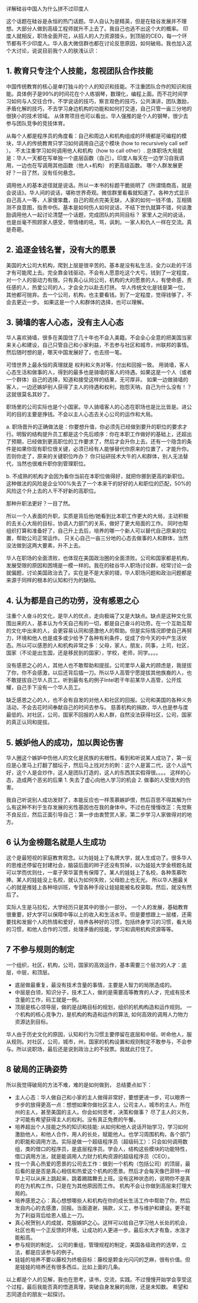 详解硅谷中国人为什么拼不过印度人

这个话题在硅谷是永恒的热门话题。华人自认为是精英，但是在硅谷发展并不理想。大部分人做到高级工程师就升不上去了。我自己也逃不出这个大的概率。 印度人就相反，职场全面开花，从招人的人力资源猎头，到顶层的CEO，每一个环节都有不少印度人。华人各大微信群也都在讨论反思原因，如何破局。我也加入这个大讨论，说说目前我个人的肤浅认识：
 
## 1. 教育只专注个人技能，忽视团队合作技能

中国传统教育的核心是单打独斗的个人的知识和技能。不注重团队合作的知识和技能。具体例子是99%的时间花在个人练钢琴，数理化，编程上面。而不花时间学习如何与人交往合作，不学说话的技巧，察言观色的技巧，公共演讲，团队激励，矛盾化解的技巧，不去学习身边机构的功能和如何打交道，自己只管一亩三分地的很狭小的技术领域。 从体育项目也可以看出，华人强推的是个人的钢琴，很少去参与团队竞争的竞技体育。

从每个人都是程序员的角度看：自己和周边人和机构组成的环境都是可编程的模块，华人的传统教育只学习如何调用自己这个模块 (how to recursively call self ）。 不太注重学习如何调用他人和机构（how to call other）. 总体职场大局就是：华人一天都在写单独一个底层函数（自己）。印度人每天在一边学习自我调用，一边也在写调用其他函数（他人+机构） 的更高级函数。 哪个人群发展更好？一目了然，没有任何悬念。

调用他人的基本途径就是说话。所以一本书的标题干脆挑明了《所谓情商高，就是会说话》。华人间的说话，堪称世界奇观。微信群里看看就知道了。各种方式显示自己高人一等，人家傻笨蠢，自己的观点完美无缺，人家的如何一钱不值，互相猜测不良意图，指责中伤。基本是如何伤人如何说话，不结下世仇就算不错，何谈激励调用他人一起讨论清楚一个话题，完成团队的共同目标？ 家里人之间的说话，也是丝毫不照顾家人感受，带情绪的吼，骂，讽刺。一家人和仇人一样在交流。真是奇葩。

## 2. 追逐金钱名誉，没有大的愿景

美国的大公司大机构，爬到上层是很辛苦的。基本是没有私生活，全力以赴的干活才有可能爬上去。完全靠金钱驱动，不会有人愿意吃这个大亏。钱到了一定程度，对一个人的驱动力有限。只有真心认同公司，机构的大的愿景的人，有使命感，责任感的人，热爱公司的人，才会全力以赴去打拼。 华人传统文化是钱是第一位，其他都可抛弃。去一个公司，机构，也主要看钱。到了一定程度，觉得钱够了，不会去更近一步。 如果这是一个人和群体的选择，也可以理解。

## 3. 骑墙的客人心态，没有主人心态

华人喜欢骑墙，很多在美国住了几十年也不会入美籍。不会全心全意的把美国当家来关心和建设，自己只管自己和小家利益，不去参与社区和城市，州联邦的事情。然后随时想的是，哪天中国发展好了，也去捞一笔。

可惜世界上最永恒的真理就是 权利和义务对等，付出和回报一致。 用骑墙，客人心态生活和做事的人，得到的最多也是骑墙的客人的待遇。如果这是一个人（或者一个群体）自己的选择，知道和接受这样的结果，无可厚非。 如果一边做骑墙的客人，一边还嫉妒别人获得了主人的待遇和权利，抱怨天呐，自己为什么没有！？ 这就很莫名其妙了。

职场里的公司实际也是个小国家。华人骑墙客人的心态在职场也是比比皆是。进公司的目的主要是挣钱。不会以主人心态去关心公司的运作和大局。 

a. 职场晋升的正确做法是：你要想升值，你必须先已经做到要升的职位的要求才行。明智的结构提升员工都是这个先后顺序：你在本职工作做好的基础上，还超出了预期，已经做到更高职位的工作要求了，然后才会升你上去。还有一个隐含的条件是如果你现有职位很关键，必须已经有人能够替代你原来的位置了，才能升你。否则你走了，原来的关键职位咋办？ 你只钻研技术大牛的人和群体，别人无法替代，当然也很难升职你到管理职位。

b. 不成熟的机构才会因为看你当前在本职位做得好，就把你挪到更高的新职位。这种做法的风险是企业100%失去了一个本来干的好好的人和职位的匹配，50%的风险这个升上去的人干不好新的高职位。

那种升职法更好？一目了然。

所以一个人表面的升职，实质是背后他/她看到比本职工作更大的大局，主动积极的去关心大局的目标，协调人力部门的关系，做好了更大局面的工作。 同时也帮组织打算和准备好了，自己升上去后，培养的哪一个新人可以替代自己原来的位置，帮助公司正常运作。 只关心自己一亩三分地的心态去做事的人和群体，当然没法做到这两大要素，升不上去。

华人在职场的全面溃败，也体现在美国政治圈的全面溃败。公司和国家都是机构，发展受限的原因和困境是一模一样的。我在的硅谷华人职场讨论群，经常讨论一会就偏题，讨论美国政治去了。实在是不是大家的错，华人职场问题和政治问题都是来源于同样的根本的认知和行为的缺陷。

## 4. 认为都是自己的功劳，没有感恩之心

注重个人奋斗的文化，是华人的优点，走向极端了又是大缺点。缺点是这种文化氛围出来的人，基本认为今天自己有的一切，都是自己奋斗的功劳。在一个互助互帮的文化中出来的人，会更容易认同和感激他人的帮助。但是实际情况即使自己再努力，环境和他人也是或多或少给予了各种有利条件，促成了你今天的中产生活状态。所以可以感恩的人和机构非常之多：父母，家人，朋友，同事，上司，社区，国家（不论是出生国，还是移民到的国家），学校，老师，同学。。。。

没有感恩之心的人，其他人也不敢帮助和提拔。公司里华人最大的顾虑是，我提拔了你，你不会感激，以后还背后插一刀。所以华人高管宁愿提拔其他族裔的人，也不敢提拔自己华人员工。听到最有名的例子Intel若干年前某华人高管，公开炫耀，自己手下没有一个华人员工。

缺乏感恩之心的人，也不会有自发的对他人和社区的回报。公司和美国的各种义务活动，不会去花时间奉献自己的时间去参与。 慈善机构的捐款，华人也是参与度最低的。对社区，公司，国家不回报的人和人群，自然没法获得社区，公司，国家的真正认同和提拔。


## 5. 嫉妒他人的成功，加以舆论伤害

华人圈这个嫉妒中伤他人的文化是民族的劣根性。看到和听说某人成功了，第一反应是心里马上打翻了醋坛子，然后马上找对方的刺：这个人是富二代，这个人运气好，这个人是会炒作，这人是团队打造的，这人的东西其实假得很。。。。  这样的心态，造成两个恶劣的后果 1. 失去了虚心向他人学习的机会 2. 做事的人受很大的伤害。

我自己听说别人成功发财了，本能反应也一样羡慕嫉妒恨，然后百思不得其解为什么有这种不利于生存发展的劣性基因也在我的身体中。不过也在慢慢改正：先觉察不良反应，然后正面引导自己：第一步由衷赞赏人家，第二步学习人家做得对的地方。 

## 6 认为金榜题名就是人生成功

这个是最短视的家庭教育观念。以为娃娃上了名牌大学，就人生成功了。很多华人的思维还停留在封建社会，脑袋后面的辫子还没有剪掉，以为娃娃大学金榜题名就可以学而优则仕，一辈子荣华富贵有保障了。某人的娃娃上了名校，各种羡慕吹捧。某人的娃娃没上名校，就认为如何失败，父母脸上也无光。 所以华人圈最关心的就是推娃上各种培训班，专营各种手段让娃娃能被名校录取。然后，就没有然后了。 

实际人生是马拉松，大学经历只是其中的很小一部分。 一个人的发展，基础教育很重要，好大学可以保障中等以上的收入和生活水平。但是要想跟上一层楼，还需要找和发掘个人的热情和爱好，培养各种好的习惯，包括终身学习的习惯，看大局的习惯，和他人合作的习惯，处理矛盾的技能，学习和调用机构资源等等。

## 7 不参与规则的制定

一个组织，社区，机构，公司，国家的高效运作，基本需要三个层次的人才：底层，中层，和顶层。 
* 底层做最重复，最没有技术含量的事情，主要是人智力的局限造成的。 
* 中层是白领，知识分子，技术工人，做的是需要高等教育的人才，完成有技术含量的工作，码工就是一例。 
* 顶层是核心领导层，做的是战略目标的规划，组织的机构构造和运作规则。 一个机构的核心竞争力，是机构的构造和运作的算法, 如何高效的调用人力物力资源达到目标。

华人由于历史文化的原因，认知和行为习惯主要停留在底层和中层。听命他人，服从规则。对社区，公司，城市，州，国家的机构设置和规则制定不敢参与，不会参与。所以说职场，最后还是说到政治上的不投票。我就此打住了。 

## 8 破局的正确姿势

所以我觉得破局的方法不难，难的是如何做到， 总结要点如下：
* 主人心态：华人做自己和小家的主人做得非常好，要想更进一步，可以眼界一步步的放得更高一点：想想如果你做社区主人，公司主人，城市的主人，所在州的主人，甚至美国的主人。你会如何思考，决策和做事？ 尽了主人的义务，才可能有希望获得主人的权利。没有真正免费的午餐。
* 培养超出个人技能之外的知识和技能: 从如何和他人说话开始学习，学习如何激励他人，和他人合作，用人的长处，赋能他人。也学习周围机构，各个部门的职能和调用方法。实际是做一个超级程序员（超级码工）：只会如何调用数组，类的借口的程序员，是底层程序员。学会人，结构这些模块的功能特性，借口调用方法，就是能调用人力财力机构资源的超级程序员（CEO）。 
* 找一个真心热爱的愿景的公司去工作：做到一个机构（包括公司）的顶层，最后看的是是否是真心相信和热爱这个机构的愿景。然后才会每天像巴菲特一样早上可以从床上跳起来，跳着踢踏舞去上班。没有这种状态的，说明你不是真的在为机构工作，只是在为其他原因而工作。 机构不会让你做到高层来打理大局的。
* 培养感恩之心：真心想想哪些人和机构在你的成长生活工作中帮助了你，然后发自内心的去感激，回报。当面道谢，捐款，义工，参与维护和建设。更不能为了利益背后给恩人插上一刀。 
* 真心祝贺别人的成就，克服嫉妒之心。这样可以给自己学习他人长处的机会，社区也有一个正反馈的环境，让成功的人更进一步。最后水大才有鱼，水涨才能船高。
* 参与规则的制定。 公司的重组，管理规程的制定，美国各级政府的选举，立法，都是应该参与的例子。
* 娃娃的培养不要以藤校为终极目标：藤校是颗金光闪闪的芝麻，很有价值。但是娃娃的培养还有很多西瓜，比如上面的几条。

以上都是个人的见解，我也在思考，读书，交流，实践。不过慢慢开始学会享受这个过程，最后我能否真的悟道真理，突破自身发展的局限，还是未知数。 希望和志同道合的朋友一起探讨。